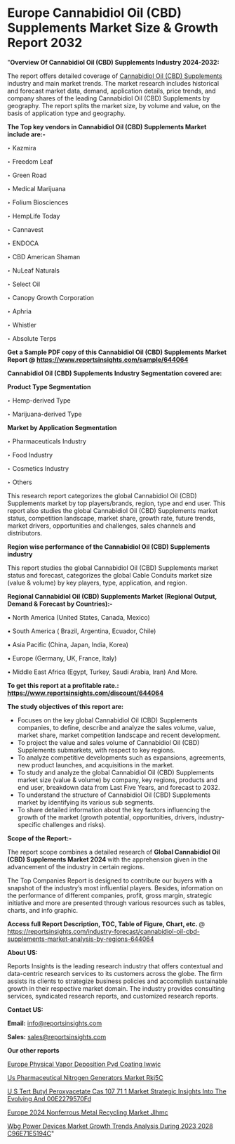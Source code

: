# Europe Cannabidiol Oil (CBD) Supplements Market Size & Growth Report 2032

"<strong>Overview Of Cannabidiol Oil (CBD) Supplements Industry 2024-2032:</strong>

The report offers detailed coverage of <a href=https://www.reportsinsights.com/sample/644064>Cannabidiol Oil (CBD) Supplements</a> industry and main market trends. The market research includes historical and forecast market data, demand, application details, price trends, and company shares of the leading Cannabidiol Oil (CBD) Supplements by geography. The report splits the market size, by volume and value, on the basis of application type and geography.

<strong>The Top key vendors in Cannabidiol Oil (CBD) Supplements Market include are:- </strong>

‣ Kazmira

‣ Freedom Leaf

‣ Green Road

‣ Medical Marijuana

‣ Folium Biosciences

‣ HempLife Today

‣ Cannavest

‣ ENDOCA

‣ CBD American Shaman

‣ NuLeaf Naturals

‣ Select Oil

‣ Canopy Growth Corporation

‣ Aphria

‣ Whistler

‣ Absolute Terps

<strong>Get a Sample PDF copy of this Cannabidiol Oil (CBD) Supplements Market Report </strong><strong>@ <a href=https://www.reportsinsights.com/sample/644064 style=color:#0000ff;>https://www.reportsinsights.com/sample/644064</a> </strong>

<strong>Cannabidiol Oil (CBD) Supplements Industry Segmentation covered are:</strong>

<strong>Product Type Segmentation</strong>

‣ Hemp-derived Type

‣ Marijuana-derived Type

<strong>Market by Application Segmentation</strong>

‣ Pharmaceuticals Industry

‣ Food Industry

‣ Cosmetics Industry

‣ Others

This research report categorizes the global Cannabidiol Oil (CBD) Supplements market by top players/brands, region, type and end user. This report also studies the global Cannabidiol Oil (CBD) Supplements market status, competition landscape, market share, growth rate, future trends, market drivers, opportunities and challenges, sales channels and distributors.

<strong>Region wise performance of the Cannabidiol Oil (CBD) Supplements industry</strong><strong> </strong>

This report studies the global Cannabidiol Oil (CBD) Supplements market status and forecast, categorizes the global Cable Conduits market size (value &amp; volume) by key players, type, application, and region. 

<strong>Regional Cannabidiol Oil (CBD) Supplements Market (Regional Output, Demand &amp; Forecast by Countries):-</strong>

• North America (United States, Canada, Mexico)

• South America ( Brazil, Argentina, Ecuador, Chile)

• Asia Pacific (China, Japan, India, Korea)

• Europe (Germany, UK, France, Italy)

• Middle East Africa (Egypt, Turkey, Saudi Arabia, Iran) And More.

<strong>To get this report at a profitable rate.: <a href=https://www.reportsinsights.com/discount/644064 style=color:#0000ff;>https://www.reportsinsights.com/discount/644064</a></strong>

<strong>The study objectives of this report are:</strong>
<ul>
  <li>Focuses on the key global Cannabidiol Oil (CBD) Supplements companies, to define, describe and analyze the sales volume, value, market share, market competition landscape and recent development.</li>
  <li>To project the value and sales volume of Cannabidiol Oil (CBD) Supplements submarkets, with respect to key regions.</li>
  <li>To analyze competitive developments such as expansions, agreements, new product launches, and acquisitions in the market.</li>
  <li>To study and analyze the global Cannabidiol Oil (CBD) Supplements market size (value &amp; volume) by company, key regions, products and end user, breakdown data from Last Five Years, and forecast to 2032.</li>
  <li>To understand the structure of Cannabidiol Oil (CBD) Supplements market by identifying its various sub segments.</li>
  <li>To share detailed information about the key factors influencing the growth of the market (growth potential, opportunities, drivers, industry-specific challenges and risks).</li>
</ul>
<strong>Scope of the Report:-</strong><strong> </strong>

The report scope combines a detailed research of <strong>Global Cannabidiol Oil (CBD) Supplements Market 2024 </strong>with the apprehension given in the advancement of the industry in certain regions.

The Top Companies Report is designed to contribute our buyers with a snapshot of the industry’s most influential players. Besides, information on the performance of different companies, profit, gross margin, strategic initiative and more are presented through various resources such as tables, charts, and info graphic.

<strong>Access full Report Description, TOC, Table of Figure, Chart, etc. </strong>@   <a href=https://reportsinsights.com/industry-forecast/cannabidiol-oil-cbd-supplements-market-analysis-by-regions-644064 style=color:#0000ff;>https://reportsinsights.com/industry-forecast/cannabidiol-oil-cbd-supplements-market-analysis-by-regions-644064</a>

<strong>About US:</strong>

Reports Insights is the leading research industry that offers contextual and data-centric research services to its customers across the globe. The firm assists its clients to strategize business policies and accomplish sustainable growth in their respective market domain. The industry provides consulting services, syndicated research reports, and customized research reports.

<strong>Contact US:</strong>

<p class=""""><b>Email:</b> <a href=mailto:info@reportsinsights.com>info@reportsinsights.com</a></p>
<p class=""""><b>Sales:</b> <a href=mailto:sales@reportsinsights.com>sales@reportsinsights.com</a></p>

<strong>Our other reports</strong>

<a href=https://www.linkedin.com/pulse/europe-physical-vapor-deposition-pvd-coating-iwwjc/>Europe Physical Vapor Deposition Pvd Coating Iwwjc</a>

<a href=https://www.linkedin.com/pulse/us-pharmaceutical-nitrogen-generators-market-rkj5c/>Us Pharmaceutical Nitrogen Generators Market Rkj5C</a>

<a href=https://medium.com/@aanarkumar6/u-s-tert-butyl-peroxyacetate-cas-107-71-1-market-strategic-insights-into-the-evolving-and-00e2279570fd>U S Tert Butyl Peroxyacetate Cas 107 71 1 Market Strategic Insights Into The Evolving And 00E2279570Fd</a>

<a href=https://www.linkedin.com/pulse/europe-2024-nonferrous-metal-recycling-market-jlhmc/>Europe 2024 Nonferrous Metal Recycling Market Jlhmc</a>

<a href=https://medium.com/@sakshideshmukh994/wbg-power-devices-market-growth-trends-analysis-during-2023-2028-c96e71e5194c>Wbg Power Devices Market Growth Trends Analysis During 2023 2028 C96E71E5194C</a>"
